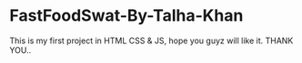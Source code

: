 # FastFoodSwat-By-Talha-Khan
This is my first project in HTML CSS & JS,
hope you guyz will like it.
      THANK YOU..
